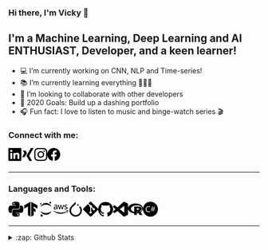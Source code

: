 ### Hi there, I'm Vicky 👋


## I'm a Machine Learning, Deep Learning and AI ENTHUSIAST, Developer, and a keen learner!

- 💻 I’m currently working on CNN, NLP and Time-series!
- 📚 I’m currently learning everything 👨🏽‍🎓
- 🤝 I’m looking to collaborate with other developers
- 🥅 2020 Goals: Build up a dashing portfolio
- 🎧 Fun fact: I love to listen to music and binge-watch series 🎬


### Connect with me:



[<img align="left" alt="vkyprmr | LinkedIn" width="26px" src="https://raw.githubusercontent.com/vkyprmr/vkyprmr/master/assets/svg/linkedin.svg" />][linkedin]
[<img align="left" alt="vkyprmr | Xing" width="26px" src="https://raw.githubusercontent.com/vkyprmr/vkyprmr/master/assets/svg/xing.svg" />][xing]
[<img align="left" alt="vkyprmr | Instagram" width="26px" src="https://raw.githubusercontent.com/vkyprmr/vkyprmr/master/assets/svg/instagram.svg" />][instagram]
[<img align="left" alt="vkyprmr | Facebook" width="26px" src="https://raw.githubusercontent.com/vkyprmr/vkyprmr/master/assets/svg/facebook.svg" />][facebook]

<br />
<br />

---


### Languages and Tools:

<img align="left" alt="Python" width="30px" src="https://raw.githubusercontent.com/vkyprmr/vkyprmr/master/assets/svg/python.svg" />
<img align="left" alt="TensorFlow" width="30px" src="https://raw.githubusercontent.com/vkyprmr/vkyprmr/master/assets/svg/tensorflow.svg" />
<img align="left" alt="Jupyter" width="30px" src="https://raw.githubusercontent.com/vkyprmr/vkyprmr/master/assets/svg/jupyter.svg" />
<img align="left" alt="AWS" width="30px" src="https://raw.githubusercontent.com/vkyprmr/vkyprmr/master/assets/svg/aws.svg" />
<img align="left" alt="PyTorch" width="30px" src="https://raw.githubusercontent.com/vkyprmr/vkyprmr/master/assets/svg/pytorch.svg" />
<img align="left" alt="Git" width="30px" src="https://raw.githubusercontent.com/vkyprmr/vkyprmr/master/assets/svg/git.svg" />
<img align="left" alt="Github" width="30px" src="https://raw.githubusercontent.com/vkyprmr/vkyprmr/master/assets/svg/github.svg" />
<img align="left" alt="VSCode" width="30px" src="https://raw.githubusercontent.com/vkyprmr/vkyprmr/master/assets/svg/vscode.svg" />
<img align="left" alt="R" width="30px" src="https://raw.githubusercontent.com/vkyprmr/vkyprmr/master/assets/svg/r.svg" />
<img align="left" alt="C#" width="30px" src="https://raw.githubusercontent.com/vkyprmr/vkyprmr/master/assets/svg/csharp.svg" />

<br />
<br />

---

<details>
  <summary>:zap: Github Stats</summary>

  <img align="left" alt="vkyprmr's Github Stats" src="https://github-readme-stats.vercel.app/api?username=vkyprmr&show_icons=true&hide_border=true&theme=dark" />
  <img align="left" alt="vkyprmr's Github Stats" src="https://github-readme-stats.vercel.app/api/top-langs/?username=vkyprmr&show_icons=true&hide_border=true&theme=dark" />
  

</details>

[instagram]: https://www.instagram.com/vky_1090/
[linkedin]: https://www.linkedin.com/in/parmarvickyk/
[facebook]: https://www.facebook.com/vicky.parmar.52
[xing]: https://www.xing.com/profile/Vicky_Parmar/cv
